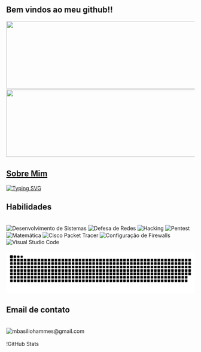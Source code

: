 ## Bem vindos ao meu github!!
<div align="center">
  <a href="https://github.com/seu-usuario">
  <img height="180px" width="8100px" src="https://github-readme-stats.vercel.app/api?username=Mathias-hackerman&show_icons=true&theme=dracula&include_all_commits=true&count_private=true"/>
  <img height="180px" width="810px" src="https://github-readme-stats.vercel.app/api/top-langs/?username=Mathias-hackerman&layout=compact&langs_count=7&theme=dracula"/>
</div>

## Sobre Mim
[![Typing SVG](https://readme-typing-svg.herokuapp.com?font=Poppins&size=36&duration=8000&pause=1000&color=9FCFE4&center=true&width=750&height=80&lines=Defesa+de+Redes+pela+CISCO;Introdu%C3%A7%C3%A3o+a+Ciberseguran%C3%A7a+pela+CISCO;Desenvolvimento+de+Sistemas+pelo+SENAI;Investigador+OSINT;Estudante+de+Hacking+%C3%A9tico;Perito+em+Matem%C3%A1tica)](https://git.io/typing-svg)


## Habilidades
<div style="display: inline_block"><br/>
    <img align="center" alt="Desenvolvimento de Sistemas" src="https://img.shields.io/badge/Desenvolvimento%20de%20Sistemas-6C7A88?style=for-the-badge&logo=code&logoColor=ffffff" />
    <img align="center" alt="Defesa de Redes" src="https://img.shields.io/badge/Defesa%20de%20Redes-6A6A6A?style=for-the-badge&logo=shield&logoColor=ffffff" />
    <img align="center" alt="Hacking" src="https://img.shields.io/badge/Hacking-4C9A2A?style=for-the-badge&logo=bug&logoColor=ffffff" />
    <img align="center" alt="Pentest" src="https://img.shields.io/badge/Pentest-4B4B4B?style=for-the-badge&logo=lock&logoColor=ffffff" />
    <img align="center" alt="Matemática" src="https://img.shields.io/badge/Matemática-6C7A88?style=for-the-badge&logo=calculator&logoColor=ffffff" />
    <img align="center" alt="Cisco Packet Tracer" src="https://img.shields.io/badge/Cisco%20Packet%20Tracer-006A75?style=for-the-badge&logo=cisco&logoColor=ffffff" />
    <img align="center" alt="Configuração de Firewalls" src="https://img.shields.io/badge/Configuração%20de%20Firewalls-B25B4C?style=for-the-badge&logo=firefox&logoColor=ffffff" />
    <img align="center" alt="Visual Studio Code" src="https://img.shields.io/badge/Visual%20Studio%20Code-4A6E92?style=for-the-badge&logo=visual-studio-code&logoColor=ffffff" />
</div><br/>


<picture>
  <source media="(prefers-color-scheme: dark)" srcset="https://raw.githubusercontent.com/debysouza/debysouza/output/github-contribution-grid-snake-dark.svg">
  <source media="(prefers-color-scheme: light)" srcset="https://raw.githubusercontent.com/debysouza/debysouza/output/github-contribution-grid-snake.svg">
  <img alt="github contribution grid snake animation" src="https://raw.githubusercontent.com/debysouza/debysouza/output/github-contribution-grid-snake.svg">
</picture>


## Email de contato
<div style="display: inline_block"><br/>
    <img align="center" alt="mbasiliohammes@gmail.com" src="https://img.shields.io/badge/mbasiliohammes-B2B2B6?style=for-the-badge&logo=visualstudiot&logoColor=2B2C36" />
</div></br>
!GitHub Stats
